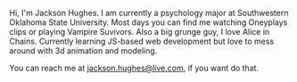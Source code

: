 Hi, I'm Jackson Hughes. I am currently a psychology major at Southwestern Oklahoma State University.
Most days you can find me watching Oneyplays clips or playing Vampire Suvivors. Also a big grunge guy, I love Alice in Chains.
Currently learning JS-based web development but love to mess around with 3d animation and modeling.


You can reach me at jackson.hughes@live.com, if you want do that.

<!---
crocchamp/crocchamp is a ✨ special ✨ repository because its `README.md` (this file) appears on your GitHub profile.
You can click the Preview link to take a look at your changes.
--->

